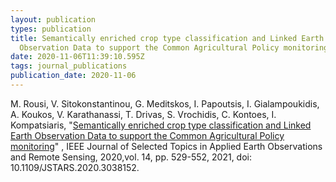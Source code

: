 ```yaml
---
layout: publication
types: publication
title: Semantically enriched crop type classification and Linked Earth
  Observation Data to support the Common Agricultural Policy monitoring
date: 2020-11-06T11:39:10.595Z
tags: journal_publications
publication_date: 2020-11-06
---
```

M. Rousi, V. Sitokonstantinou, G. Meditskos, I. Papoutsis, I. Gialampoukidis, A. Koukos, V. Karathanassi, T. Drivas, S. Vrochidis, C. Kontoes, I. Kompatsiaris, "[Semantically enriched crop type classification and Linked Earth Observation Data to support the Common Agricultural Policy monitoring](https://zenodo.org/search?page=1&size=20&q=aqua3S)" , IEEE Journal of Selected Topics in Applied Earth Observations and Remote Sensing, 2020,vol. 14, pp. 529-552, 2021, doi: 10.1109/JSTARS.2020.3038152.